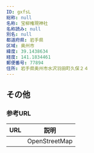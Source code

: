 ```yaml
---
ID: gxfsL
総称: null
名称: 宝柳権現神社
名称読み: null
別名: null
都道府県: 岩手県
区域: 奥州市
緯度: 39.1438634
経度: 141.1834461
郵便番号: 77894
住所: 岩手県奥州市水沢羽田町久保２４
---
```


## その他

### 参考URL

| URL | 説明          |
| --- | ------------- |
|     | OpenStreetMap |
